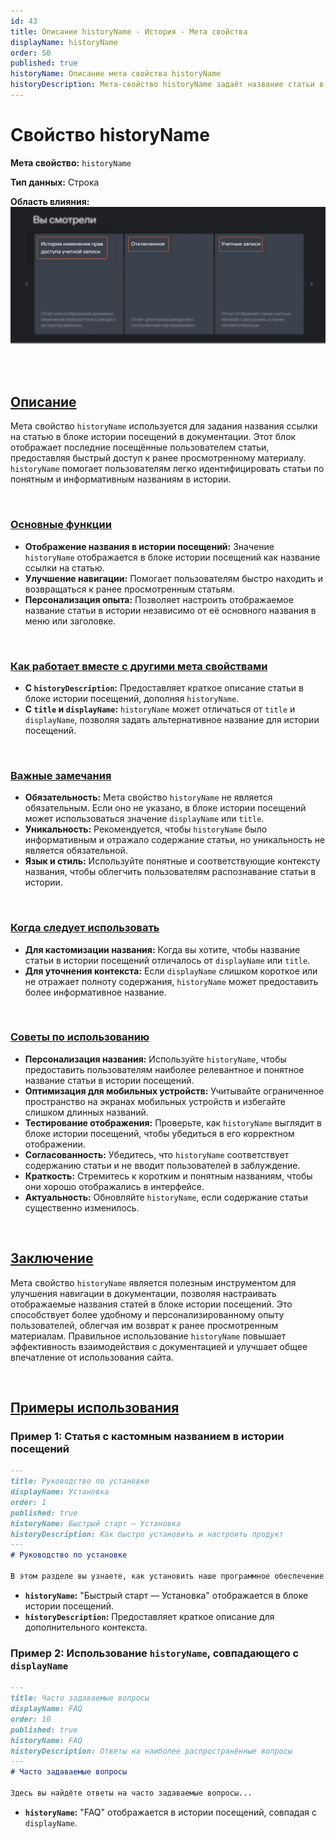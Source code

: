 ```yaml
---
id: 43
title: Описание historyName - История - Мета свойства
displayName: historyName
order: 50
published: true
historyName: Описание мета свойства historyName
historyDescription: Мета-свойство historyName задаёт название статьи в блоке истории посещений, улучшая навигацию и возвращение к статьям.
---
```


# Свойство historyName

**Мета свойство:** `historyName`

**Тип данных:** Строка

**Область влияния:**
![Влияние cвойства](https://raw.githubusercontent.com/SolarSpaceTech/product-documentation-content/refs/heads/main/ru/documentation/markdown/images/history-name.png)

<br/>

## [Описание](description)

Мета свойство `historyName` используется для задания названия ссылки на статью в блоке истории посещений в документации. Этот блок отображает последние
посещённые пользователем статьи, предоставляя быстрый доступ к ранее просмотренному материалу. `historyName` помогает пользователям легко идентифицировать
статьи по понятным и информативным названиям в истории.

<br/>

### [Основные функции](basic-functions)

- **Отображение названия в истории посещений:** Значение `historyName` отображается в блоке истории посещений как название ссылки на статью.
- **Улучшение навигации:** Помогает пользователям быстро находить и возвращаться к ранее просмотренным статьям.
- **Персонализация опыта:** Позволяет настроить отображаемое название статьи в истории независимо от её основного названия в меню или заголовке.

<br/>

### [Как работает вместе с другими мета свойствами](with-other-properties)

- **С `historyDescription`:** Предоставляет краткое описание статьи в блоке истории посещений, дополняя `historyName`.
- **С `title` и `displayName`:** `historyName` может отличаться от `title` и `displayName`, позволяя задать альтернативное название для истории посещений.

<br/>

### [Важные замечания](notes)

- **Обязательность:** Мета свойство `historyName` не является обязательным. Если оно не указано, в блоке истории посещений может использоваться значение `displayName` или `title`.
- **Уникальность:** Рекомендуется, чтобы `historyName` было информативным и отражало содержание статьи, но уникальность не является обязательной.
- **Язык и стиль:** Используйте понятные и соответствующие контексту названия, чтобы облегчить пользователям распознавание статьи в истории.

<br/>

### [Когда следует использовать](when-to-use)

- **Для кастомизации названия:** Когда вы хотите, чтобы название статьи в истории посещений отличалось от `displayName` или `title`.
- **Для уточнения контекста:** Если `displayName` слишком короткое или не отражает полноту содержания, `historyName` может предоставить более информативное название.

<br/>

### [Советы по использованию](advice)

- **Персонализация названия:** Используйте `historyName`, чтобы предоставить пользователям наиболее релевантное и понятное название статьи в истории посещений.
- **Оптимизация для мобильных устройств:** Учитывайте ограниченное пространство на экранах мобильных устройств и избегайте слишком длинных названий.
- **Тестирование отображения:** Проверьте, как `historyName` выглядит в блоке истории посещений, чтобы убедиться в его корректном отображении.
- **Согласованность:** Убедитесь, что `historyName` соответствует содержанию статьи и не вводит пользователей в заблуждение.
- **Краткость:** Стремитесь к коротким и понятным названиям, чтобы они хорошо отображались в интерфейсе.
- **Актуальность:** Обновляйте `historyName`, если содержание статьи существенно изменилось.

<br/>

## [Заключение](conclusion)

Мета свойство `historyName` является полезным инструментом для улучшения навигации в документации, позволяя настраивать отображаемые названия статей в блоке истории посещений. Это способствует более удобному и персонализированному опыту пользователей, облегчая им возврат к ранее просмотренным материалам. Правильное использование `historyName` повышает эффективность взаимодействия с документацией и улучшает общее впечатление от использования сайта.

<br/>

## [Примеры использования](examples)

### Пример 1: Статья с кастомным названием в истории посещений

```md
---
title: Руководство по установке
displayName: Установка
order: 1
published: true
historyName: Быстрый старт — Установка
historyDescription: Как быстро установить и настроить продукт
---
# Руководство по установке

В этом разделе вы узнаете, как установить наше программное обеспечение...
```

- **`historyName`:** "Быстрый старт — Установка" отображается в блоке истории посещений.
- **`historyDescription`:** Предоставляет краткое описание для дополнительного контекста.

### Пример 2: Использование `historyName`, совпадающего с `displayName`

```md
---
title: Часто задаваемые вопросы
displayName: FAQ
order: 10
published: true
historyName: FAQ
historyDescription: Ответы на наиболее распространённые вопросы
---
# Часто задаваемые вопросы

Здесь вы найдёте ответы на часто задаваемые вопросы...
```

- **`historyName`:** "FAQ" отображается в истории посещений, совпадая с `displayName`.
